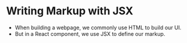 # Writing Markup with JSX

- When building a webpage, we commonly use HTML to build our UI.
- But in a React component, we use JSX to define our markup.
